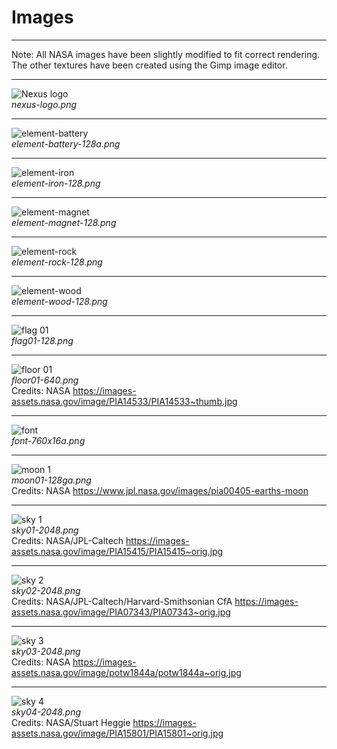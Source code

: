 # Images

---

Note: All NASA images have been slightly modified to fit correct rendering.
The other textures have been created using the Gimp image editor.

---

![Nexus logo](nexus-logo.png)  
*nexus-logo.png*  

---

![element-battery](element-battery-128a.png)  
*element-battery-128a.png*  

---

![element-iron](element-iron-128.png)  
*element-iron-128.png*  

---

![element-magnet](element-magnet-128.png)  
*element-magnet-128.png*  

---

![element-rock](element-rock-128.png)  
*element-rock-128.png*  

---

![element-wood](element-wood-128.png)  
*element-wood-128.png*  

---

![flag 01](flag01-128.png)  
*flag01-128.png*  

---

![floor 01](floor01-640.png)  
*floor01-640.png*  
Credits: NASA https://images-assets.nasa.gov/image/PIA14533/PIA14533~thumb.jpg  

---

![font](font-760x16a.png)  
*font-760x16a.png*  

---

![moon 1](moon01-128ga.png)  
*moon01-128ga.png*  
Credits: NASA https://www.jpl.nasa.gov/images/pia00405-earths-moon  

---

![sky 1](sky01-2048.png)  
*sky01-2048.png*  
Credits: NASA/JPL-Caltech https://images-assets.nasa.gov/image/PIA15415/PIA15415~orig.jpg  

---

![sky 2](sky02-2048.png)  
*sky02-2048.png*  
Credits: NASA/JPL-Caltech/Harvard-Smithsonian CfA https://images-assets.nasa.gov/image/PIA07343/PIA07343~orig.jpg  

---

![sky 3](sky03-2048.png)  
*sky03-2048.png*  
Credits: NASA https://images-assets.nasa.gov/image/potw1844a/potw1844a~orig.jpg  

---

![sky 4](sky04-2048.png)  
*sky04-2048.png*  
Credits: NASA/Stuart Heggie https://images-assets.nasa.gov/image/PIA15801/PIA15801~orig.jpg  
